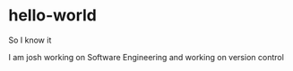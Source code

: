 # hello-world
So I know it

I am josh working on Software Engineering and working on version control
